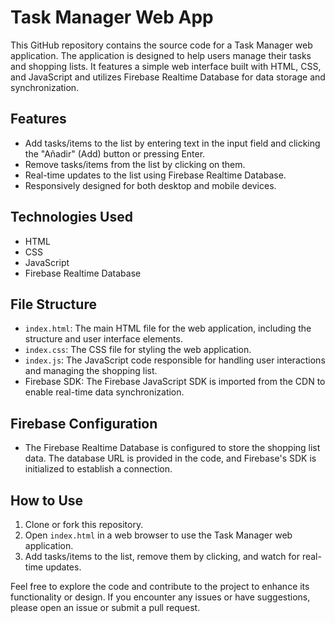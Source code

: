 # Task Manager Web App

This GitHub repository contains the source code for a Task Manager web application. The application is designed to help users manage their tasks and shopping lists. It features a simple web interface built with HTML, CSS, and JavaScript and utilizes Firebase Realtime Database for data storage and synchronization.

## Features
- Add tasks/items to the list by entering text in the input field and clicking the "Añadir" (Add) button or pressing Enter.
- Remove tasks/items from the list by clicking on them.
- Real-time updates to the list using Firebase Realtime Database.
- Responsively designed for both desktop and mobile devices.

## Technologies Used
- HTML
- CSS
- JavaScript
- Firebase Realtime Database

## File Structure
- `index.html`: The main HTML file for the web application, including the structure and user interface elements.
- `index.css`: The CSS file for styling the web application.
- `index.js`: The JavaScript code responsible for handling user interactions and managing the shopping list.
- Firebase SDK: The Firebase JavaScript SDK is imported from the CDN to enable real-time data synchronization.

## Firebase Configuration
- The Firebase Realtime Database is configured to store the shopping list data. The database URL is provided in the code, and Firebase's SDK is initialized to establish a connection.

## How to Use
1. Clone or fork this repository.
2. Open `index.html` in a web browser to use the Task Manager web application.
3. Add tasks/items to the list, remove them by clicking, and watch for real-time updates.

Feel free to explore the code and contribute to the project to enhance its functionality or design. If you encounter any issues or have suggestions, please open an issue or submit a pull request.
